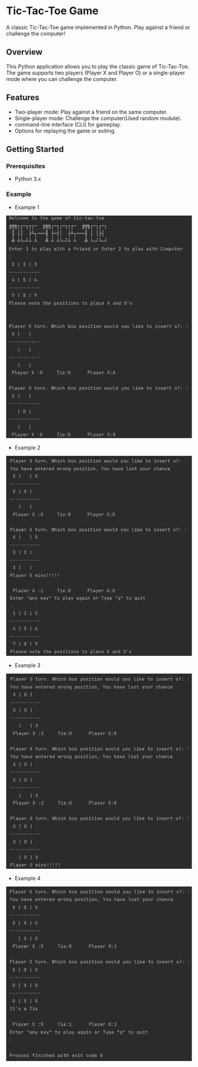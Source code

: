 # Tic-Tac-Toe Game

A classic Tic-Tac-Toe game implemented in Python. Play against a friend or challenge the computer!

## Overview

This Python application allows you to play the classic game of Tic-Tac-Toe. The game supports two players (Player X and Player O) or a single-player mode where you can challenge the computer.

## Features

- Two-player mode: Play against a friend on the same computer.
- Single-player mode: Challenge the computer(Used random module).
- command-line interface (CLI) for gameplay.
- Options for replaying the game or exiting.

## Getting Started

### Prerequisites

- Python 3.x

### Example
- Example 1

![Example game1](Image1.png)

- Example 2

![Example game2](Image2.png)

- Example 3

![Example game3](Image3.png)

- Example 4

![Example game4](Image4.png)



